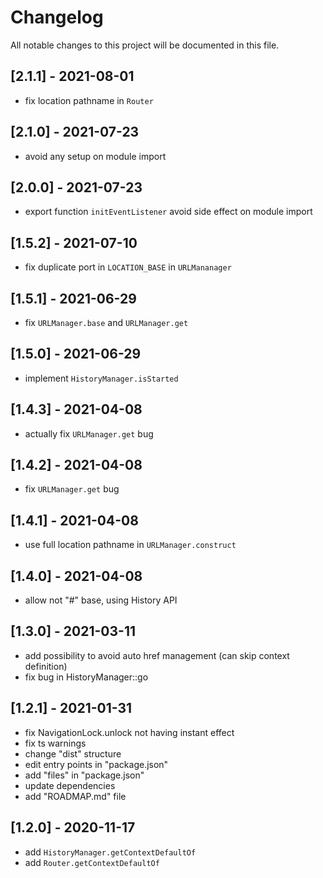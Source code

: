 # Changelog
All notable changes to this project will be documented in this file.

## [2.1.1] - 2021-08-01
- fix location pathname in `Router`

## [2.1.0] - 2021-07-23
- avoid any setup on module import

## [2.0.0] - 2021-07-23
- export function `initEventListener` avoid side effect on module import

## [1.5.2] - 2021-07-10
- fix duplicate port in `LOCATION_BASE` in `URLMananager`

## [1.5.1] - 2021-06-29
- fix `URLManager.base` and `URLManager.get`

## [1.5.0] - 2021-06-29
- implement `HistoryManager.isStarted`

## [1.4.3] - 2021-04-08
- actually fix `URLManager.get` bug

## [1.4.2] - 2021-04-08
- fix `URLManager.get` bug

## [1.4.1] - 2021-04-08
- use full location pathname in `URLManager.construct`

## [1.4.0] - 2021-04-08
- allow not "#" base, using History API

## [1.3.0] - 2021-03-11
- add possibility to avoid auto href management (can skip context definition)
- fix bug in HistoryManager::go

## [1.2.1] - 2021-01-31
- fix NavigationLock.unlock not having instant effect
- fix ts warnings
- change "dist" structure
- edit entry points in "package.json"
- add "files" in "package.json"
- update dependencies
- add "ROADMAP.md" file

## [1.2.0] - 2020-11-17
- add `HistoryManager.getContextDefaultOf`
- add `Router.getContextDefaultOf`